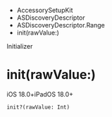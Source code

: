 

- AccessorySetupKit
- ASDiscoveryDescriptor
- ASDiscoveryDescriptor.Range
-  init(rawValue:) 

Initializer

# init(rawValue:)

iOS 18.0+iPadOS 18.0+

``` source
init?(rawValue: Int)
```

